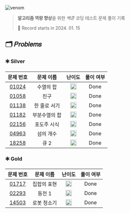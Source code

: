 ![venom](https://capsule-render.vercel.app/api?type=venom&height=160&text=𝑩𝑎𝑒𝑘𝑗𝑜𝑜𝑛%20𝑶𝑛𝑙𝑖𝑛𝑒%20𝑱𝑢𝑑𝑔𝑒&fontSize=70&color=0:4B89DC,100:89B2E9)

> **알고리즘 역량 향상**을 위한 *백준* 코딩 테스트 문제 풀이 기록
>
> 📆 Record starts in 2024. 01. 15

## 🗂️ 𝑃𝑟𝑜𝑏𝑙𝑒𝑚𝑠

### 🞷 Silver

|                     문제 번호                      |  문제 이름  |                                   난이도                                    | 풀이 여부 |
|:----------------------------------------------:|:-------:|:------------------------------------------------------------------------:|:-----:|
| [01024](https://www.acmicpc.net/problem/1024)  |  수열의 합  | <img src="https://d2gd6pc034wcta.cloudfront.net/tier/9.svg" width=20 />  | Done  |
| [01058](https://www.acmicpc.net/problem/1058)  |   친구    | <img src="https://d2gd6pc034wcta.cloudfront.net/tier/9.svg" width=20 />  | Done  |
| [01138](https://www.acmicpc.net/problem/1138)  | 한 줄로 서기 | <img src="https://d2gd6pc034wcta.cloudfront.net/tier/9.svg" width=20 />  | Done  |
| [01182](https://www.acmicpc.net/problem/1182)  | 부분수열의 합 | <img src="https://d2gd6pc034wcta.cloudfront.net/tier/9.svg" width=20 />  | Done  |
| [02156](https://www.acmicpc.net/problem/2156)  | 포도주 시식  | <img src="https://d2gd6pc034wcta.cloudfront.net/tier/10.svg" width=20 /> | Done  |
| [04963](https://www.acmicpc.net/problem/4963)  |  섬의 개수  | <img src="https://d2gd6pc034wcta.cloudfront.net/tier/9.svg" width=20 />  | Done  |
| [18258](https://www.acmicpc.net/problem/18258) |   큐 2   | <img src="https://d2gd6pc034wcta.cloudfront.net/tier/7.svg" width=20 />  | Done  |

### 🞷 Gold

|                     문제 번호                      | 문제 이름  |                                   난이도                                    | 풀이 여부 |
|:----------------------------------------------:|:------:|:------------------------------------------------------------------------:|:-----:|
| [01717](https://www.acmicpc.net/problem/1717)  | 집합의 표현 | <img src="https://d2gd6pc034wcta.cloudfront.net/tier/11.svg" width=20 /> | Done  |
| [02293](https://www.acmicpc.net/problem/2293)  |  동전 1  | <img src="https://d2gd6pc034wcta.cloudfront.net/tier/11.svg" width=20 /> | Done  |
| [14503](https://www.acmicpc.net/problem/14503) | 로봇 청소기 | <img src="https://d2gd6pc034wcta.cloudfront.net/tier/11.svg" width=20 /> | Done  |